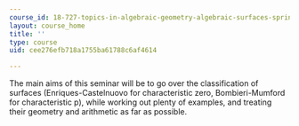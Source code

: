 ```yaml
---
course_id: 18-727-topics-in-algebraic-geometry-algebraic-surfaces-spring-2008
layout: course_home
title: ''
type: course
uid: cee276efb718a1755ba61788c6af4614

---
```

The main aims of this seminar will be to go over the classification of surfaces (Enriques-Castelnuovo for characteristic zero, Bombieri-Mumford for characteristic p), while working out plenty of examples, and treating their geometry and arithmetic as far as possible.
